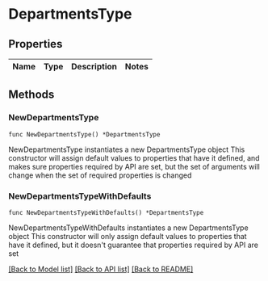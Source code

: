 # DepartmentsType

## Properties

Name | Type | Description | Notes
------------ | ------------- | ------------- | -------------

## Methods

### NewDepartmentsType

`func NewDepartmentsType() *DepartmentsType`

NewDepartmentsType instantiates a new DepartmentsType object
This constructor will assign default values to properties that have it defined,
and makes sure properties required by API are set, but the set of arguments
will change when the set of required properties is changed

### NewDepartmentsTypeWithDefaults

`func NewDepartmentsTypeWithDefaults() *DepartmentsType`

NewDepartmentsTypeWithDefaults instantiates a new DepartmentsType object
This constructor will only assign default values to properties that have it defined,
but it doesn't guarantee that properties required by API are set


[[Back to Model list]](../README.md#documentation-for-models) [[Back to API list]](../README.md#documentation-for-api-endpoints) [[Back to README]](../README.md)


